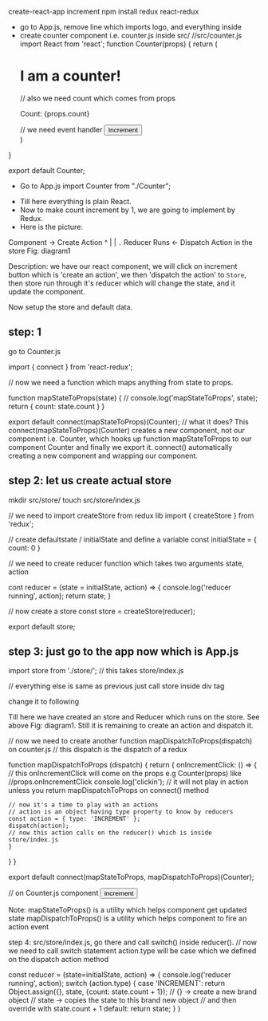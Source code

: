 create-react-app increment
npm install redux react-redux

- go to App.js, remove line which imports logo, and everything inside <div
  className="app"></div>
- create counter component i.e. counter.js inside src/
//src/counter.js
import React from 'react';
function Counter(props) {
  return (
    <div>
      <h1>I am a counter!</h1>
      // also we need count which comes from props
      <p>Count: {props.count}</p>
      // we need event handler
      <button>Increment</button>
    </div>
  )  
}

export default Counter;

- Go to App.js
import Counter from "./Counter";
<div className="app">
  <Counter />
</app>

- Till here everything is plain React.
- Now to make count increment by 1, we are going to implement by Redux.
- Here is the picture:

Component     ->    Create Action
 ^                        |
 |                       `.`
 Reducer Runs  <-   Dispatch Action
 in the store
Fig: diagram1

Description: we have our react component, we will click on increment button which is
'create an action', we then 'dispatch the action' to `Store`, then store run
through it's reducer which will change the state, and it update the component.

 Now setup the store and default data.

step: 1
--------
go to Counter.js

import { connect } from 'react-redux';

// now we need a function which maps anything from state to props.

function mapStateToProps(state) {
  // console.log('mapStateToProps', state);
  return {
    count: state.count 
  }
}

export default connect(mapStateToProps)(Counter);
// what it does? This connect(mapStateToProps)(Counter) creates a new component, not our component
i.e. Counter, which hooks up function mapStateToProps to our component Counter
and finally we export it. connect() automatically creating a new component and
wrapping our component.

step 2: let us create actual store
------------------------------------
mkdir src/store/
touch src/store/index.js

// we need to import createStore from redux lib
import { createStore } from 'redux';

// create defaultstate / initialState and define a variable
const initialState = {
 count: 0
}

// we need to create reducer function which takes two arguments state, action

cont reducer = (state = initialState, action) => {
  console.log('reducer running', action);
  return state;
}

// now create a store
const store = createStore(reducer);

export default store;

step 3: just go to the app now which is App.js
---------------------------
import store from './store/'; // this takes store/index.js

// everything else is same as previous just call store inside div tag

<Counter count="5" /> change it to following
<Counter store={store} />

Till here we have created an store and Reducer which runs on the store. See
above Fig: diagram1.
Still it is remaining to create an action and dispatch it.

// now we need to create another function mapDispatchToProps(dispatch) on
counter.js
// this dispatch is the dispatch of a redux

function mapDispatchToProps (dispatch) {
  return {
    onIncrementClick: () => {
      // this onIncrementClick will come on the props e.g Counter(props) like
      //props.onIncrementClick
      console.log('clickin');
     // it will not play in action unless you return mapDispatchToProps on
connect() method

    // now it's a time to play with an actions
    // action is an object having type property to know by reducers
    const action = { type: 'INCREMENT' };
    dispatch(action);
    // now this action calls on the reducer() which is inside store/index.js
    }
  }
}

export default connect(mapStateToProps, mapDispatchToProps)(Counter);

// on Counter.js component
<button onClick={props.onIncrementClick}>increment</button>

Note:
mapStateToProps() is a utility which helps component get updated state
mapDispatchToProps() is a utility which helps component to fire an action event

step 4: src/store/index.js, go there and call switch() inside reducer().
// now we need to call switch statement action.type will be case which we
defined on the dispatch action method

const reducer = (state=initialState, action) => {
  console.log('reducer running', action);
  switch (action.type) {
    case 'INCREMENT':
      return Object.assign({}, state, {count: state.count + 1});
      // {} -> create a new brand object
      // state -> copies the state to this brand new object
      // and then override with state.count + 1
    default:
      return state;
  }
}
